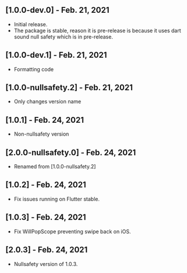 ## [1.0.0-dev.0] - Feb. 21, 2021

* Initial release.
* The package is stable, reason it is pre-release is because it uses dart sound null safety which is in pre-release.

## [1.0.0-dev.1] - Feb. 21, 2021

* Formatting code

## [1.0.0-nullsafety.2] - Feb. 21, 2021

* Only changes version name

## [1.0.1] - Feb. 24, 2021

* Non-nullsafety version

## [2.0.0-nullsafety.0] - Feb. 24, 2021
* Renamed from [1.0.0-nullsafety.2]

## [1.0.2] - Feb. 24, 2021

* Fix issues running on Flutter stable.

## [1.0.3] - Feb. 24, 2021

* Fix WillPopScope preventing swipe back on iOS.

## [2.0.3] - Feb. 24, 2021

* Nullsafety version of 1.0.3.
